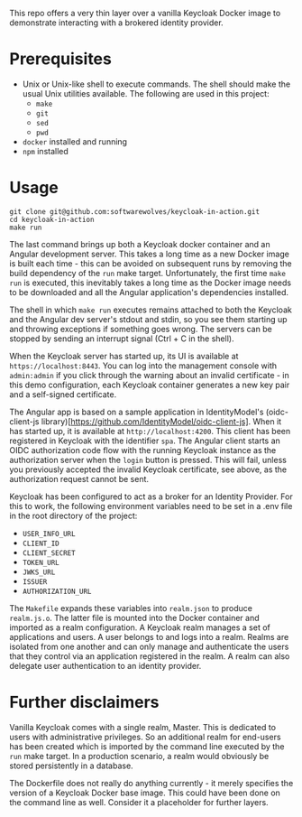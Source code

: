 This repo offers a very thin layer over a vanilla Keycloak Docker image to demonstrate interacting with a brokered identity provider.

# Prerequisites

* Unix or Unix-like shell to execute commands. The shell should make the usual Unix utilities available. The following are used in this project:
  * `make`
  * `git`
  * `sed`
  * `pwd`
* `docker` installed and running
* `npm` installed

# Usage

```
git clone git@github.com:softwarewolves/keycloak-in-action.git
cd keycloak-in-action
make run
```

The last command brings up both a Keycloak docker container and an Angular development server. This takes a long time as a new Docker image is built each time - this can be avoided on subsequent runs by removing the build dependency of the `run` make target. Unfortunately, the first time `make run` is executed, this inevitably takes a long time as the Docker image needs to be downloaded and all the Angular application's dependencies installed.

The shell in which `make run` executes remains attached to both the Keycloak and the Angular dev server's stdout and stdin, so you see them starting up and throwing exceptions if something goes wrong. The servers can be stopped by sending an interrupt signal (Ctrl + C in the shell).

When the Keycloak server has started up, its UI is available at `https://localhost:8443`. You can log into the management console with `admin:admin` if you click through the warning about an invalid certificate - in this demo configuration, each Keycloak container generates a new key pair and a self-signed certificate.

The Angular app is based on a sample application in IdentityModel's (oidc-client-js library)[https://github.com/IdentityModel/oidc-client-js]. When it has started up, it is available at `http://localhost:4200`. This client has been registered in Keycloak with the identifier `spa`. The Angular client starts an OIDC authorization code flow with the running Keycloak instance as the authorization server when the `login` button is pressed. This will fail, unless you previously accepted the invalid Keycloak certificate, see above, as the authorization request cannot be sent.

Keycloak has been configured to act as a broker for an Identity Provider. For this to work, the following environment variables need to be set in a .env file in the root directory of the project:
* `USER_INFO_URL`
* `CLIENT_ID`
* `CLIENT_SECRET`
* `TOKEN_URL`
* `JWKS_URL`
* `ISSUER`
* `AUTHORIZATION_URL`

The `Makefile` expands these variables into `realm.json` to produce `realm.js.o`. The latter file is mounted into the Docker container and imported as a realm configuration. A Keycloak realm manages a set of applications and users. A user belongs to and logs into a realm. Realms are isolated from one another and can only manage and authenticate the users that they control via an application registered in the realm. A realm can also delegate user authentication to an identity provider.

# Further disclaimers

Vanilla Keycloak comes with a single realm, Master. This is dedicated to users with administrative privileges. So an additional realm for end-users has been created which is imported by the command line executed by the `run` make target. In a production scenario, a realm would obviously be stored persistently in a database.

The Dockerfile does not really do anything currently - it merely specifies the version of a Keycloak Docker base image. This could have been done on the command line as well. Consider it a placeholder for further layers.
